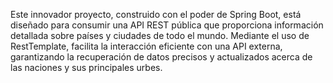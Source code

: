 Este innovador proyecto, construido con el poder de Spring Boot, está diseñado para consumir una API REST pública que proporciona información detallada sobre países y ciudades de todo el mundo. Mediante el uso de RestTemplate, facilita la interacción eficiente con una API externa, garantizando la recuperación de datos precisos y actualizados acerca de las naciones y sus principales urbes.
